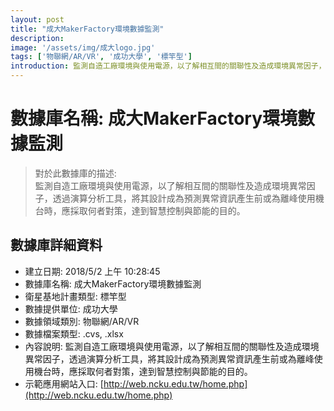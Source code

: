 ```yaml
---
layout: post
title: "成大MakerFactory環境數據監測"
description: 
image: '/assets/img/成大logo.jpg'
tags: ['物聯網/AR/VR', '成功大學', '標竿型']
introduction: 監測自造工廠環境與使用電源，以了解相互間的關聯性及造成環境異常因子，透過演算分析工具，將其設計成為預測異常資訊產生前或為離峰使用機台時，應採取何者對策，達到智慧控制與節能的目的。
---
```

# 數據庫名稱: 成大MakerFactory環境數據監測

> 對於此數據庫的描述: <br>
> 監測自造工廠環境與使用電源，以了解相互間的關聯性及造成環境異常因子，透過演算分析工具，將其設計成為預測異常資訊產生前或為離峰使用機台時，應採取何者對策，達到智慧控制與節能的目的。

## 數據庫詳細資料

+ 建立日期: 2018/5/2 上午 10:28:45
+ 數據庫名稱: 成大MakerFactory環境數據監測
+ 衛星基地計畫類型: 標竿型
+ 數據提供單位: 成功大學
+ 數據領域類別: 物聯網/AR/VR
+ 數據檔案類型: .cvs, .xlsx
+ 內容說明: 監測自造工廠環境與使用電源，以了解相互間的關聯性及造成環境異常因子，透過演算分析工具，將其設計成為預測異常資訊產生前或為離峰使用機台時，應採取何者對策，達到智慧控制與節能的目的。 
+ 示範應用網站入口: [http://web.ncku.edu.tw/home.php](http://web.ncku.edu.tw/home.php)

						